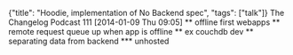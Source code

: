 {"title": "Hoodie, implementation of No Backend spec", "tags": ["talk"]}
The Changelog Podcast 111
[2014-01-09 Thu 09:05]
** offline first webapps
** remote request queue up when app is offline
** ex couchdb dev
** separating data from backend
*** unhosted
